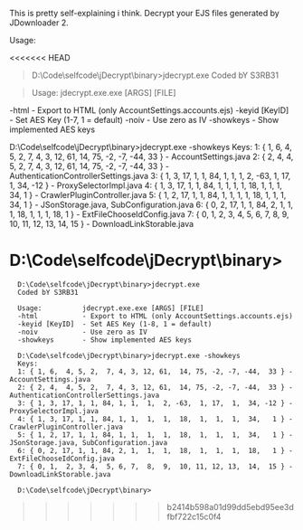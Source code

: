 This is pretty self-explaining i think. 
Decrypt your EJS files generated by JDownloader 2.

Usage:

<<<<<<< HEAD
> D:\Code\selfcode\jDecrypt\binary>jdecrypt.exe
> Coded bY S3RB31

> Usage:          jdecrypt.exe.exe [ARGS] [FILE]

-html           - Export to HTML (only AccountSettings.accounts.ejs)
-keyid [KeyID]  - Set AES Key (1-7, 1 = default)
-noiv           - Use zero as IV
-showkeys       - Show implemented AES keys

D:\Code\selfcode\jDecrypt\binary>jdecrypt.exe -showkeys
Keys:
1: { 1, 6,  4, 5, 2,  7, 4, 3, 12, 61,  14, 75, -2, -7, -44,  33 } - AccountSettings.java
2: { 2, 4,  4, 5, 2,  7, 4, 3, 12, 61,  14, 75, -2, -7, -44,  33 } - AuthenticationControllerSettings.java
3: { 1, 3, 17, 1, 1, 84, 1, 1,  1,  2, -63,  1, 17,  1,  34, -12 } - ProxySelectorImpl.java
4: { 1, 3, 17, 1, 1, 84, 1, 1,  1,  1,  18,  1,  1,  1,  34,   1 } - CrawlerPluginController.java
5: { 1, 2, 17, 1, 1, 84, 1, 1,  1,  1,  18,  1,  1,  1,  34,   1 } - JSonStorage.java, SubConfiguration.java
6: { 0, 2, 17, 1, 1, 84, 2, 1,  1,  1,  18,  1,  1,  1,  18,   1 } - ExtFileChooseIdConfig.java
7: { 0, 1,  2, 3, 4,  5, 6, 7,  8,  9,  10, 11, 12, 13,  14,  15 } - DownloadLinkStorable.java

D:\Code\selfcode\jDecrypt\binary>
=======
	  D:\Code\selfcode\jDecrypt\binary>jdecrypt.exe
	  Coded bY S3RB31
	  
	  Usage:          jdecrypt.exe.exe [ARGS] [FILE]
	  -html           - Export to HTML (only AccountSettings.accounts.ejs)
	  -keyid [KeyID]  - Set AES Key (1-8, 1 = default)
	  -noiv           - Use zero as IV
	  -showkeys       - Show implemented AES keys
	  
	  D:\Code\selfcode\jDecrypt\binary>jdecrypt.exe -showkeys
	  Keys:
	  1: { 1, 6,  4, 5, 2,  7, 4, 3, 12, 61,  14, 75, -2, -7, -44,  33 } - AccountSettings.java
	  2: { 2, 4,  4, 5, 2,  7, 4, 3, 12, 61,  14, 75, -2, -7, -44,  33 } - AuthenticationControllerSettings.java
	  3: { 1, 3, 17, 1, 1, 84, 1, 1,  1,  2, -63,  1, 17,  1,  34, -12 } - ProxySelectorImpl.java
	  4: { 1, 3, 17, 1, 1, 84, 1, 1,  1,  1,  18,  1,  1,  1,  34,   1 } - CrawlerPluginController.java
	  5: { 1, 2, 17, 1, 1, 84, 1, 1,  1,  1,  18,  1,  1,  1,  34,   1 } - JSonStorage.java, SubConfiguration.java
	  6: { 0, 2, 17, 1, 1, 84, 2, 1,  1,  1,  18,  1,  1,  1,  18,   1 } - ExtFileChooseIdConfig.java
	  7: { 0, 1,  2, 3, 4,  5, 6, 7,  8,  9,  10, 11, 12, 13,  14,  15 } - DownloadLinkStorable.java
	  
	  D:\Code\selfcode\jDecrypt\binary>
>>>>>>> b2414b598a01d99dd5ebd95ee3dfbf722c15c0f4
